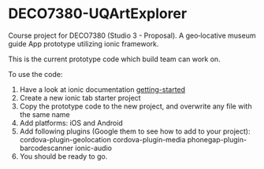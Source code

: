 # DECO7380-UQArtExplorer
Course project for DECO7380 (Studio 3 - Proposal). A geo‐locative museum guide App prototype utilizing ionic framework.

This is the current prototype code which build team can work on.

To use the code:

1. Have a look at ionic documentation [getting-started](http://ionicframework.com/getting-started/)
2. Create a new ionic tab starter project
3. Copy the prototype code to the new project, and overwrite any file with the same name
4. Add platforms: iOS and Android
5. Add following plugins (Google them to see how to add to your project):
    cordova-plugin-geolocation
    cordova-plugin-media
    phonegap-plugin-barcodescanner
    ionic-audio
6. You should be ready to go.

